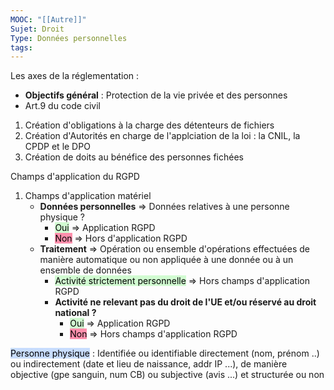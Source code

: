 ```yaml
---
MOOC: "[[Autre]]"
Sujet: Droit
Type: Données personnelles
tags:
---
```

Les axes de la réglementation :
- **Objectifs général** : Protection de la vie privée et des personnes
- Art.9 du code civil

1. Création d'obligations à la charge des détenteurs de fichiers
2. Création d'Autorités en charge de l'applciation de la loi : la CNIL, la CPDP et le DPO
3. Création de doits au bénéfice des personnes fichées

Champs d'application du RGPD
1. Champs d'application matériel
	- **Données personnelles** ⇒ Données relatives à une personne physique ?
		- <mark style="background: #BBFABBA6;">Oui</mark> ⇒ Application RGPD
		- <mark style="background: #FF5582A6;">Non</mark> ⇒ Hors d'application RGPD
	- **Traitement** ⇒ Opération ou ensemble d'opérations effectuées de manière automatique ou non appliquée à une donnée ou à un ensemble de données
		- <mark style="background: #BBFABBA6;">Activité strictement personnelle</mark> ⇒ Hors champs d'application RGPD
		- **Activité ne relevant pas du droit de l'UE et/ou réservé au droit national ?**
			- <mark style="background: #BBFABBA6;">Oui</mark> ⇒ Application RGPD
			- <mark style="background: #FF5582A6;">Non</mark> ⇒ Hors champs d'application RGPD

<mark style="background: #ADCCFFA6;">Personne physique</mark> : Identifiée ou identifiable directement (nom, prénom ..) ou indirectement (date et lieu de naissance, addr IP ...), de manière objective (gpe sanguin, num CB) ou subjective (avis ...) et structurée ou non